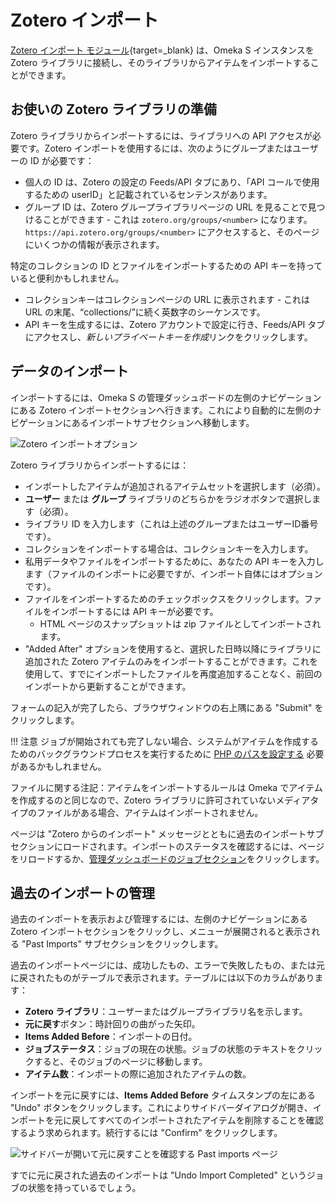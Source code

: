 # Zotero インポート

[Zotero インポート モジュール](https://omeka.org/s/modules/ZoteroImport){target=_blank} は、Omeka S インスタンスを Zotero ライブラリに接続し、そのライブラリからアイテムをインポートすることができます。

## お使いの Zotero ライブラリの準備
Zotero ライブラリからインポートするには、ライブラリへの API アクセスが必要です。Zotero インポートを使用するには、次のようにグループまたはユーザーの ID が必要です：

  * 個人の ID は、Zotero の設定の Feeds/API タブにあり、「API コールで使用するための userID」と記載されているセンテンスがあります。
  * グループ ID は、Zotero グループライブラリページの URL を見ることで見つけることができます - これは `zotero.org/groups/<number>` になります。`https://api.zotero.org/groups/<number>` にアクセスすると、そのページにいくつかの情報が表示されます。

特定のコレクションの ID とファイルをインポートするための API キーを持っていると便利かもしれません。

* コレクションキーはコレクションページの URL に表示されます - これは URL の末尾、“collections/”に続く英数字のシーケンスです。
* API キーを生成するには、Zotero アカウントで設定に行き、Feeds/API タブにアクセスし、*新しいプライベートキーを作成*リンクをクリックします。

## データのインポート

インポートするには、Omeka S の管理ダッシュボードの左側のナビゲーションにある Zotero インポートセクションへ行きます。これにより自動的に左側のナビゲーションにあるインポートサブセクションへ移動します。

![Zotero インポートオプション](modulesfiles/zoteroimport_new.png)

Zotero ライブラリからインポートするには：

* インポートしたアイテムが追加されるアイテムセットを選択します（必須）。
* **ユーザー** または **グループ** ライブラリのどちらかをラジオボタンで選択します（必須）。
* ライブラリ ID を入力します（これは上述のグループまたはユーザーID番号です）。
* コレクションをインポートする場合は、コレクションキーを入力します。
* 私用データやファイルをインポートするために、あなたの API キーを入力します（ファイルのインポートに必要ですが、インポート自体にはオプションです）。
* ファイルをインポートするためのチェックボックスをクリックします。ファイルをインポートするには API キーが必要です。
	* HTML ページのスナップショットは zip ファイルとしてインポートされます。
* "Added After" オプションを使用すると、選択した日時以降にライブラリに追加された Zotero アイテムのみをインポートすることができます。これを使用して、すでにインポートしたファイルを再度追加することなく、前回のインポートから更新することができます。

フォームの記入が完了したら、ブラウザウィンドウの右上隅にある "Submit" をクリックします。

!!! 注意
	ジョブが開始されても完了しない場合、システムがアイテムを作成するためのバックグラウンドプロセスを実行するために [PHP のパスを設定する](../configuration.md#php-path) 必要があるかもしれません。

ファイルに関する注記：アイテムをインポートするルールは Omeka でアイテムを作成するのと同じなので、Zotero ライブラリに許可されていないメディアタイプのファイルがある場合、アイテムはインポートされません。

ページは "Zotero からのインポート" メッセージとともに過去のインポートサブセクションにロードされます。インポートのステータスを確認するには、ページをリロードするか、[管理ダッシュボードのジョブセクション](../admin/jobs.md)をクリックします。

過去のインポートの管理
---------------------------------
過去のインポートを表示および管理するには、左側のナビゲーションにある Zotero インポートセクションをクリックし、メニューが展開されると表示される "Past Imports" サブセクションをクリックします。

過去のインポートページには、成功したもの、エラーで失敗したもの、または元に戻されたものがテーブルで表示されます。テーブルには以下のカラムがあります：

- **Zotero ライブラリ**：ユーザーまたはグループライブラリ名を示します。
- **元に戻す**ボタン：時計回りの曲がった矢印。
- **Items Added Before**：インポートの日付。
- **ジョブステータス**：ジョブの現在の状態。ジョブの状態のテキストをクリックすると、そのジョブのページに移動します。
- **アイテム数**：インポートの際に追加されたアイテムの数。

インポートを元に戻すには、**Items Added Before** タイムスタンプの左にある "Undo" ボタンをクリックします。これによりサイドバーダイアログが開き、インポートを元に戻してすべてのインポートされたアイテムを削除することを確認するよう求められます。続行するには "Confirm" をクリックします。

![サイドバーが開いて元に戻すことを確認する Past imports ページ](modulesfiles/zoteroimport_undo.png)

すでに元に戻された過去のインポートは "Undo Import Completed" というジョブの状態を持っているでしょう。